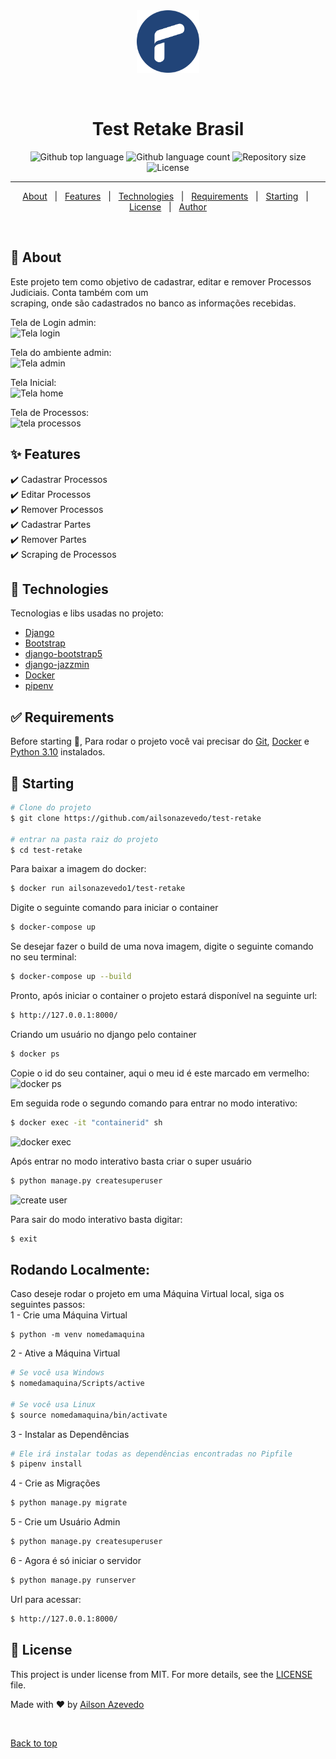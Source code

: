 <div align="center" id="top"> 
  <img src="./static/img/retake-logo-mini-png.png" alt="Test Retake" width="100" height="100" />

  &#xa0;

  <!-- <a href="https://testretake.netlify.app">Demo</a> -->
</div>

<h1 align="center">Test Retake Brasil</h1>

<p align="center">
  <img alt="Github top language" src="https://img.shields.io/github/languages/top/ailsonazevedo/test-retake?color=56BEB8">

  <img alt="Github language count" src="https://img.shields.io/github/languages/count/ailsonazevedo/test-retake?color=56BEB8">

  <img alt="Repository size" src="https://img.shields.io/github/repo-size/ailsonazevedo/test-retake?color=56BEB8">

  <img alt="License" src="https://img.shields.io/github/license/ailsonazevedo/test-retake?color=56BEB8">

  <!-- <img alt="Github issues" src="https://img.shields.io/github/issues/{{YOUR_GITHUB_USERNAME}}/test-retake?color=56BEB8" /> -->

  <!-- <img alt="Github forks" src="https://img.shields.io/github/forks/{{YOUR_GITHUB_USERNAME}}/test-retake?color=56BEB8" /> -->

  <!-- <img alt="Github stars" src="https://img.shields.io/github/stars/{{YOUR_GITHUB_USERNAME}}/test-retake?color=56BEB8" /> -->
</p>

 <!-- Status  -->

<!-- <h4 align="center"> 
	🚧  Test Retake 🚀 Under construction...  🚧
</h4>  -->

<hr>

<p align="center">
  <a href="#dart-about">About</a> &#xa0; | &#xa0; 
  <a href="#sparkles-features">Features</a> &#xa0; | &#xa0;
  <a href="#rocket-technologies">Technologies</a> &#xa0; | &#xa0;
  <a href="#white_check_mark-requirements">Requirements</a> &#xa0; | &#xa0;
  <a href="#checkered_flag-starting">Starting</a> &#xa0; | &#xa0;
  <a href="#memo-license">License</a> &#xa0; | &#xa0;
  <a href="https://github.com/ailsonazevedo" target="_blank">Author</a>
</p>

<br>

## :dart: About ##

Este projeto tem como objetivo de cadastrar, editar e remover Processos Judiciais. Conta também com um\
scraping, onde são cadastrados no banco as informações recebidas.

Tela de Login admin:\
<img src="https://i.ibb.co/yfvVNNZ/tela-login.png" alt="Tela login" />

Tela do ambiente admin:\
<img src="https://i.ibb.co/ftD2dM1/tela-admin.png" alt="Tela admin" />

Tela Inicial:\
<img src="https://i.ibb.co/WtQfxKz/tela-home.png" alt="Tela home" />

Tela de Processos:\
<img src="https://i.ibb.co/BrpHnQK/tela-process.png" alt="tela processos" />

## :sparkles: Features ##

:heavy_check_mark: Cadastrar Processos\
:heavy_check_mark: Editar Processos\
:heavy_check_mark: Remover Processos\
:heavy_check_mark: Cadastrar Partes\
:heavy_check_mark: Remover Partes\
:heavy_check_mark: Scraping de Processos

## :rocket: Technologies ##

Tecnologias e libs usadas no projeto:

- [Django](https://www.djangoproject.com/)
- [Bootstrap](https://getbootstrap.com/)
- [django-bootstrap5](https://django-bootstrap-v5.readthedocs.io/en/latest/#)
- [django-jazzmin](https://django-jazzmin.readthedocs.io/)
- [Docker](https://www.docker.com/)
- [pipenv](https://pipenv.pypa.io/en/latest/)

## :white_check_mark: Requirements ##

Before starting :checkered_flag:, Para rodar o projeto você vai precisar do [Git](https://git-scm.com), [Docker](https://www.docker.com/) 
e [Python 3.10](https://www.python.org/) instalados.

## :checkered_flag: Starting ##

```bash
# Clone do projeto
$ git clone https://github.com/ailsonazevedo/test-retake

# entrar na pasta raiz do projeto
$ cd test-retake
```
Para baixar a imagem do docker:
```bash
$ docker run ailsonazevedo1/test-retake
```
Digite o seguinte comando para iniciar o container
```bash
$ docker-compose up
```
Se desejar fazer o build de uma nova imagem, digite o seguinte comando no seu terminal:
```bash
$ docker-compose up --build
```
Pronto, após iniciar o container o projeto estará disponível na seguinte url:
```bash
$ http://127.0.0.1:8000/
```
Criando um usuário no django pelo container
```bash
$ docker ps
```
Copie o id do seu container, aqui o meu id é este marcado em vermelho:\
<img src="https://i.ibb.co/QFfyFC5/tela-docker-ps.png" alt="docker ps"/>

Em seguida rode o segundo comando para entrar no modo interativo:
```bash
$ docker exec -it "containerid" sh
```
<img src="https://i.ibb.co/DQR6ndm/tela-docker-exec.png" alt="docker exec"/>

Após entrar no modo interativo basta criar o super usuário
```bash
$ python manage.py createsuperuser
```
<img src="https://i.ibb.co/RNCVV3P/tela-sh-createuser.png" alt="create user" />

Para sair do modo interativo basta digitar:
```bash
$ exit
```


<h2>Rodando Localmente:</h2>

Caso deseje rodar o projeto em uma Máquina Virtual local, siga os seguintes passos:\
1 - Crie uma Máquina Virtual
```
$ python -m venv nomedamaquina
```
2 - Ative a Máquina Virtual
```bash
# Se você usa Windows
$ nomedamaquina/Scripts/active

# Se você usa Linux
$ source nomedamaquina/bin/activate
```
3 - Instalar as Dependências
```bash
# Ele irá instalar todas as dependências encontradas no Pipfile
$ pipenv install
```
4 - Crie as Migrações
```bash
$ python manage.py migrate
```
5 - Crie um Usuário Admin
```bash
$ python manage.py createsuperuser
```
6 - Agora é só iniciar o servidor
```bash
$ python manage.py runserver
```
Url para acessar:
```bash
$ http://127.0.0.1:8000/
```
## :memo: License ##

This project is under license from MIT. For more details, see the [LICENSE](LICENSE.md) file.


Made with :heart: by <a href="https://github.com/ailsonazevedo" target="_blank">Ailson Azevedo</a>

&#xa0;

<a href="#top">Back to top</a>
